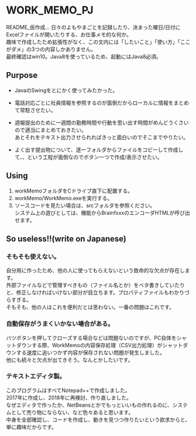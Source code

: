 # WORK_MEMO_PJ
README_仮作成...
日々のよもやまごとを記録したり、決まった曜日/日付にExcelファイルが開いたりする、お仕事メモ的な何か。  
趣味で作成したため拡張性がなく、この文内には「したいこと」「使い方」「ここがダメ」の3つの内容しかありません。  
最終確認はwin10。Java8を使っているため、起動にはJava8必須。

## Purpose
- JavaのSwingをとにかく使ってみたかった。  

- 電話対応ごとに社員情報を参照するのが面倒だからローカルに情報をまとめて常駐させたい。  
  
- 週報提出のために一週間の勤務時間や行動を思い出す時間がめんどうくさいので適当にまとめておきたい。  
あとそれをテキスト出力させられればきっと面白いのでそこまでやりたい。  
  
- よく出す提出物について、逐一フォルダからファイルをコピーして作成して、、という工程が面倒なのでボタン一つで作成/表示させたい。  

## Using
1. workMemoフォルダをCドライブ直下に配置する。  
1. workMemo/WorkMemo.exeを実行する。  
1. ソースコードを見たい場合は、srcフォルダを参照ください。  
システム上の遊びとしては、機能からBrainfxxxのエンコーダHTMLが呼び出せます。

## So useless!!(write on Japanese)
### そもそも使えない。
自分用に作ったため、他の人に使ってもらえないという致命的な欠点が存在します。  
外部ファイルなどで管理すべきもの（ファイル名とか）をベタ書きしていたりと、修正しなければいけない部分が目立ちます。プロパティファイルもわかりづらすぎる。  
そもそも、他の人はこれを便利だとは思わない。一番の問題はこれです。  

### 自動保存がうまくいかない場合がある。
バツボタンを押してクローズする場合などは問題ないのですが、PC自体をシャットダウンする際、WorkMemoの内容保存処理（CSV出力処理）がシャットダウンする速度に追いつかず内容が保存されない問題が発生しました。  
他にも続々と欠点が出てきそう。なんとかしたいです。  

### テキストエディタ製。
このプログラムはすべてNotepad++で作成しました。  
2017年に作成し、2018年に再検討、作り直しました。  
なぜエディタで作ったか、NetBeansとかでもっといいもの作れるのに、システムとして売り物にならない、など色々あると思います。  
中身を全部確認し、コードを作成し、動きを見つつ作りたいという欲求からと、単に趣味だからです。  
